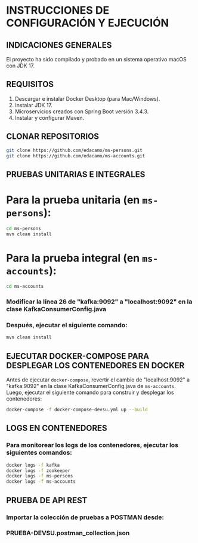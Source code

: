 # INSTRUCCIONES DE CONFIGURACIÓN Y EJECUCIÓN

## INDICACIONES GENERALES
El proyecto ha sido compilado y probado en un sistema operativo macOS con JDK 17.

## REQUISITOS
1. Descargar e instalar Docker Desktop (para Mac/Windows).
2. Instalar JDK 17.
3. Microservicios creados con Spring Boot versión 3.4.3.
4. Instalar y configurar Maven.

## CLONAR REPOSITORIOS
```bash
git clone https://github.com/edacamo/ms-persons.git
git clone https://github.com/edacamo/ms-accounts.git
```

## PRUEBAS UNITARIAS E INTEGRALES

# Para la prueba unitaria (en `ms-persons`):
```bash
cd ms-persons
mvn clean install
```

# Para la prueba integral (en `ms-accounts`):
```bash
cd ms-accounts
```

### Modificar la línea 26 de "kafka:9092" a "localhost:9092" en la clase KafkaConsumerConfig.java
### Después, ejecutar el siguiente comando:
```bash
mvn clean install
```

## EJECUTAR DOCKER-COMPOSE PARA DESPLEGAR LOS CONTENEDORES EN DOCKER

Antes de ejecutar `docker-compose`, revertir el cambio de "localhost:9092" a "kafka:9092" en la clase KafkaConsumerConfig.java de `ms-accounts`.
 Luego, ejecutar el siguiente comando para construir y desplegar los contenedores:
```bash
docker-compose -f docker-compose-devsu.yml up --build
```

## LOGS EN CONTENEDORES
### Para monitorear los logs de los contenedores, ejecutar los siguientes comandos:
```bash
docker logs -f kafka
docker logs -f zookeeper
docker logs -f ms-persons
docker logs -f ms-accounts
```

## PRUEBA DE API REST
### Importar la colección de pruebas a POSTMAN desde:
### PRUEBA-DEVSU.postman_collection.json
